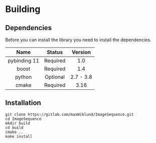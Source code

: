 # Building

## Dependencies 
Before you can install the library you need to install the dependencies.

|    Name    |    Status   |   Version   |
|:----------:|:-----------:|:-----------:|
|pybinding 11|  Required   |    1.0      |
|   boost    |  Required   |    1.4      |
|   python   |  Optional   | 2.7 - 3.8   |
|   cmake    |  Required   |    3.16     |

## Installation
```
git clone https://gitlab.com/maxWiklund/ImageSequence.git
cd ImageSequence
mkdir build
cd build
cmake ..
make install 
```




